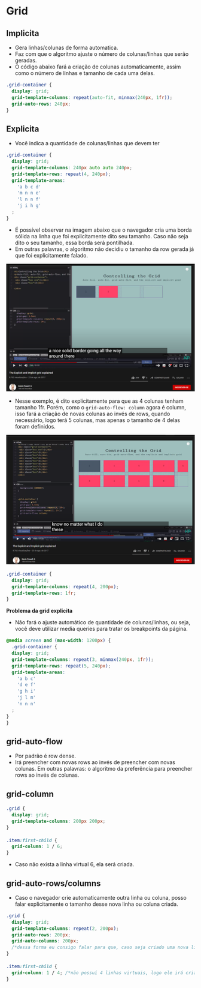 # Grid
## Implicita
- Gera linhas/colunas de forma automatica.
- Faz com que o algoritmo ajuste o número de colunas/linhas que serão geradas.
- O código abaixo fará a criação de colunas automaticamente, assim como o número de linhas e tamanho de cada uma delas.

```css
.grid-container {
  display: grid;
  grid-template-columns: repeat(auto-fit, minmax(240px, 1fr));
  grid-auto-rows: 240px;
}
```

## Explicita
- Você indica a quantidade de colunas/linhas que devem ter
```css
.grid-container {
  display: grid;
  grid-template-columns: 240px auto auto 240px;
  grid-template-rows: repeat(4, 240px);
  grid-template-areas:
    'a b c d'
    'm n n e'
    'l n n f'
    'j i h g'
  ;
}
```
- É possível observar na imagem abaixo que o navegador cria uma borda sólida na linha que foi explicitamente dito seu tamanho. Caso não seja dito o seu tamanho, essa borda será pontilhada.
- Em outras palavras, o algoritmo não decidiu o tamanho da row gerada já que foi explicitamente falado.

<p align="center">
  <img src="./assets/grid.png" alt="grid explicit line" />
</p>

- Nesse exemplo, é dito explicitamente para que as 4 colunas tenham tamanho 1fr. Porém, como o `grid-auto-flow: column` agora é column, isso fará a criação de novas colunas ao invés de rows, quando necessário, logo terá 5 colunas, mas apenas o tamanho de 4 delas foram definidos.

<p align="center">
  <img src="./assets/grid2.png" alt="grid explicit line" />
</p>

```css
.grid-container {
  display: grid;
  grid-template-columns: repeat(4, 200px);
  grid-template-rows: 1fr;
}
```

**Problema da grid explicita**
- Não fará o ajuste automático de quantidade de colunas/linhas, ou seja, você deve utilizar media queries para tratar os breakpoints da página.
```css
@media screen and (max-width: 1200px) {
  .grid-container {
  display: grid;
  grid-template-columns: repeat(3, minmax(240px, 1fr));
  grid-template-rows: repeat(5, 240px);
  grid-template-areas:
    'a b c'
    'd e f'
    'g h i'
    'j l m'
    'n n n'
  ;
}
}
```

## grid-auto-flow
- Por padrão é row dense.
- Irá preencher com novas rows ao invés de preencher com novas colunas. Em outras palavras: o algoritmo da preferência para preencher rows ao invés de colunas.

## grid-column
```css
.grid {
  display: grid;
  grid-template-columns: 200px 200px;
}

.item:first-child {
  grid-column: 1 / 6; 
}
```
- Caso não exista a linha virtual 6, ela será criada.

## grid-auto-rows/columns
- Caso o navegador crie automaticamente outra linha ou coluna, posso falar explicitamente o tamanho desse nova linha ou coluna criada.

```css
.grid {
  display: grid;
  grid-template-columns: repeat(2, 200px);
  grid-auto-rows: 200px;
  grid-auto-columns: 200px;
  /*dessa forma eu consigo falar para que, caso seja criado uma nova linha ou coluna pelo navegador, que ela tenha esse tamanho*/
}

.item:first-child {
  grid-column: 1 / 4; /*não possuí 4 linhas virtuais, logo ele irá criar outra coluna automaticamente com o tamanho de colunas apenas que seja necessário para o contéudo do item*/ 
}

```
